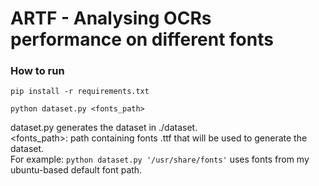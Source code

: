 # ARTF - Analysing OCRs performance on different fonts
### How to run

```
pip install -r requirements.txt
```
```
python dataset.py <fonts_path>
```
dataset.py generates the dataset in ./dataset.  
<fonts_path>: path containing fonts .ttf that will be used to generate the dataset.  
For example: ```python dataset.py '/usr/share/fonts'``` uses fonts from my ubuntu-based default font path.
